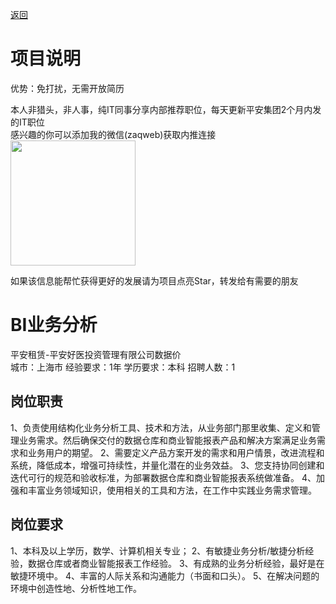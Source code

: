 [返回](../)

# 项目说明

优势：免打扰，无需开放简历

本人非猎头，非人事，纯IT同事分享内部推荐职位，每天更新平安集团2个月内发的IT职位  
感兴趣的你可以添加我的微信(zaqweb)获取内推连接  
<img src="https://github.com/zaqweb/PA-IT-JOBS/blob/master/WechatICode.jpeg"  height="200" width="200">

如果该信息能帮忙获得更好的发展请为项目点亮Star，转发给有需要的朋友

# BI业务分析
平安租赁-平安好医投资管理有限公司数据价  
城市：上海市 经验要求：1年 学历要求：本科  招聘人数：1

## 岗位职责
1、负责使用结构化业务分析工具、技术和方法，从业务部门那里收集、定义和管理业务需求。然后确保交付的数据仓库和商业智能报表产品和解决方案满足业务需求和业务用户的期望。
2、需要定义产品方案开发的需求和用户情景，改进流程和系统，降低成本，增强可持续性，并量化潜在的业务效益。
3、您支持协同创建和迭代可行的规范和验收标准，为部署数据仓库和商业智能报表系统做准备。
4、加强和丰富业务领域知识，使用相关的工具和方法，在工作中实践业务需求管理。

## 岗位要求
1、本科及以上学历，数学、计算机相关专业；
2、有敏捷业务分析/敏捷分析经验，数据仓库或者商业智能报表工作经验。
3、有成熟的业务分析经验，最好是在敏捷环境中。
4、丰富的人际关系和沟通能力（书面和口头）。
5、在解决问题的环境中创造性地、分析性地工作。




